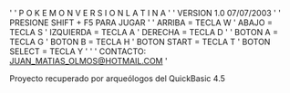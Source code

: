 '
'                 P O K E M O N     V E R S I O N   L A T I N A
'
'                         VERSION 1.0    07/07/2003
'
'                      PRESIONE SHIFT + F5 PARA JUGAR
'
'                            ARRIBA  =  TECLA W
'                             ABAJO  =  TECLA S
'                         IZQUIERDA  =  TECLA A
'                           DERECHA  =  TECLA D
'
'                           BOTON A  =  TECLA G
'                           BOTON B  =  TECLA H
'                       BOTON START  =  TECLA T
'                      BOTON SELECT  =  TECLA Y
'
'
'                 CONTACTO:  JUAN_MATIAS_OLMOS@HOTMAIL.COM
'

Proyecto recuperado por arqueólogos del QuickBasic 4.5
